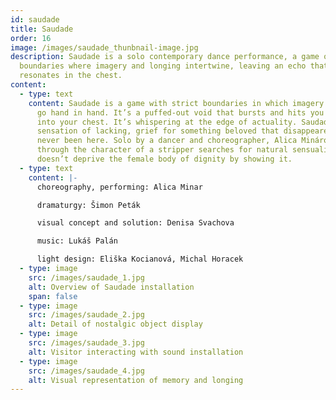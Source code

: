 ```yaml
---
id: saudade
title: Saudade
order: 16
image: /images/saudade_thunbnail-image.jpg
description: Saudade is a solo contemporary dance performance, a game of strict
  boundaries where imagery and longing intertwine, leaving an echo that
  resonates in the chest.
content:
  - type: text
    content: Saudade is a game with strict boundaries in which imagery and longing
      go hand in hand. It’s a puffed-out void that bursts and hits you right
      into your chest. It’s whispering at the edge of actuality. Saudade – the
      sensation of lacking, grief for something beloved that disappeared or has
      never been here. Solo by a dancer and choreographer, Alica Minárová, who
      through the character of a stripper searches for natural sensuality that
      doesn’t deprive the female body of dignity by showing it.
  - type: text
    content: |-
      choreography, performing: Alica Minar

      dramaturgy: Šimon Peták

      visual concept and solution: Denisa Svachova

      music: Lukáš Palán

      light design: Eliška Kocianová, Michal Horacek
  - type: image
    src: /images/saudade_1.jpg
    alt: Overview of Saudade installation
    span: false
  - type: image
    src: /images/saudade_2.jpg
    alt: Detail of nostalgic object display
  - type: image
    src: /images/saudade_3.jpg
    alt: Visitor interacting with sound installation
  - type: image
    src: /images/saudade_4.jpg
    alt: Visual representation of memory and longing
---
```

